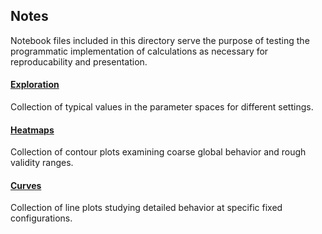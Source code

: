 ## Notes

Notebook files included in this directory serve the purpose of testing the programmatic implementation of calculations as necessary for reproducability and presentation.

#### [Exploration](https://github.com/frtzzzzz/bachelor/blob/main/notes/exploration.ipynb)

Collection of typical values in the parameter spaces for different settings.

#### [Heatmaps](https://github.com/frtzzzzz/bachelor/blob/main/notes/heatmaps.ipynb)

Collection of contour plots examining coarse global behavior and rough validity ranges.

#### [Curves](https://github.com/frtzzzzz/bachelor/blob/main/notes/curves.ipynb)

Collection of line plots studying detailed behavior at specific fixed configurations.
